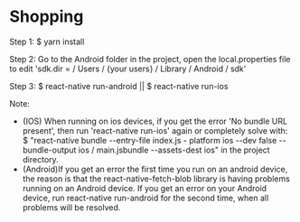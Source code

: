 # Shopping
Step 1: $ yarn install

Step 2: Go to the Android folder in the project, open the local.properties file to edit 'sdk.dir = / Users / {your users} / Library / Android / sdk'

Step 3: $ react-native run-android || $ react-native run-ios

Note: 
- (IOS) When running on ios devices, if you get the error 'No bundle URL present', then run 'react-native run-ios' again or completely solve with:
$ "react-native bundle --entry-file index.js - platform ios --dev false --bundle-output ios / main.jsbundle --assets-dest ios" in the project directory.
- (Android)If you get an error the first time you run on an android device, the reason is that the react-native-fetch-blob library is having problems running on an Android device. If you get an error on your Android device, run react-native run-android for the second time, when all problems will be resolved. 
